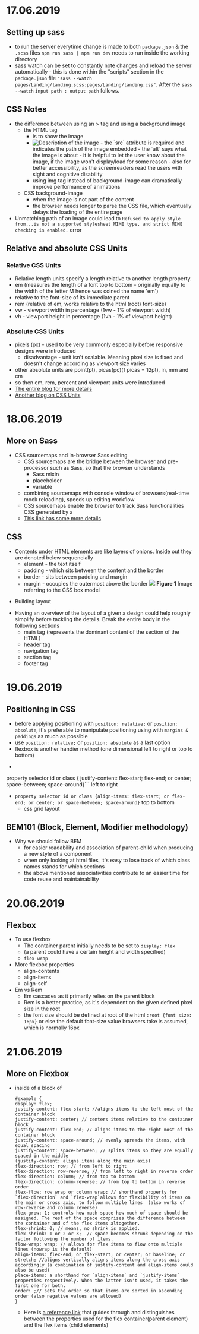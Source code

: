 # 17.06.2019
## Setting up sass
- to run the server everytime change is made to both `package.json` & the `.scss` files `npm run sass | npm run dev` needs to run inside the working directory
- sass watch can be set to constantly note changes and reload the server automatically - this is done within the "scripts" section in the `package.json` file `"sass --watch pages/Landing/landing.scss:pages/Landing/landing.css"`. After the `sass --watch` `input path : output path` follows.
## CSS Notes
- the difference between using an <img />> tag and using a background image
    - the HTML tag <img>
        - is to show the image
        - <img src="" alt="Description of the image"/> 
            - the `src` attribute is required and indicates the path of the image embedded
            - the `alt` says what the image is about
                - it is helpful to let the user know about the image, if the image won't display/load for some reason
                - also for better accessibility, as the screenreaders read the users with sight and cognitive disability 
        - using img tag instead of background-image can dramatically improve performance of animations
    - CSS background-image
        - when the image is not part of the content
        - the browser needs longer to parse the CSS file, which eventually delays the loading of the entire page
- Unmatching path of an image could lead to `Refused to apply style from...is not a supported stylesheet MIME type, and strict MIME checking is enabled.` error
## Relative and absolute CSS Units
### Relative CSS Units
- Relative length units specify a length relative to another length property.
- em (measures the length of a font top to bottom - originally equally to the width of the letter M hence was coined the name 'em')
- relative to the font-size of its immediate parent
- rem (relative of em, works relative to the html (root) font-size)
- vw - viewport width in percentage (1vw - 1% of viewport width)
- vh - viewport height in percentage (1vh - 1% of viewport height)
### Absolute CSS Units
- pixels (px) - used to be very commonly especially before responsive designs were introduced
    - disadvantage -  unit isn't scalable. Meaning pixel size is fixed and doesn't change according as viewport size varies
- other absolute units are point(pt), picas(pc)(1 picas = 12pt), in, mm and cm
- so then em, rem, percent and viewport units were introduced
- [The entire blog for more details](https://medium.com/@madhum86/css-font-sizing-pixels-vs-em-vs-rem-vs-percent-vs-viewport-units-b1485716afe7)
- [Another blog on CSS Units](https://www.tutorialrepublic.com/css-tutorial/css-units.php#targetText=The%20units%20in%20which%20length,there%20is%20no%20default%20unit.)

# 18.06.2019
## More on Sass
- CSS sourcemaps and in-browser Sass editing 
    - CSS sourcemaps are the bridge between the browser and pre-processor such as Sass, so that the browser understands
        - Sass mixin
        - placeholder
        - variable
    - combining sourcemaps with console window of browsers(real-time mock reloading), speeds up editing workflow
    - CSS sourcemaps enable the browser to track Sass functionalities CSS generated by a 
    - [This link has some more details](https://medium.com/@toolmantim/getting-started-with-css-sourcemaps-and-in-browser-sass-editing-b4daab987fb0)
## CSS
- Contents under HTML elements are like layers of onions. Inside out they are denoted below sequencially
    - element - the text itself
    - padding - which sits between the content and the border
    - border - sits between padding and margin
    - margin - occupies the outermost above the border
![](CSS-Box-Model.png)
**Figure 1** Image referring to the CSS box model
* Building layout
- Having an overview of the layout of a given a design could help roughly simplify before tackling the details. Break the entire body in the following sections
    - main tag (represents the dominant content of the <body> section of the HTML)
    - header tag
    - navigation tag
    - section tag
    - footer tag
# 19.06.2019
## Positioning in CSS
- before applying positioning with `position: relative;` or `position: absolute`, it's preferable to manipulate positioning using with `margins & paddings` as much as possible
- use `position: relative;` or `position: absolute` as a last option
- flexbox is another handier method (one dimensional left to right or top to bottom)
- ```css 
property selector id or class {
    justify-content: flex-start; 
    flex-end; or center; space-between; space-around}``` left to right 
- `property selector id or class {align-items: flex-start; or flex-end; or center; or space-between; space-around}` top to bottom
    - css grid layout
## BEM101 (Block, Element, Modifier methodology)
- Why we should follow BEM
    - for easier readability and association of parent-child when producing a new style of a component
    - when only looking at html files, it's easy to lose track of which class names stands for which sections
    - the above mentioned associativities contribute to an easier time for code reuse and maintainability
# 20.06.2019
## Flexbox
- To use flexbox 
    - The container parent initially needs to be set to `display: flex`
    - (a parent could have a certain height and width specified)
    - `flex-wrap`
- More flexbox properties
    - align-contents
    - align-items
    - align-self
- Em vs Rem
    - Em cascades as it primarily relies on the parent block
    - Rem is a better practice, as it's dependent on the given defined pixel size in the root
    - the font size should be defined at root of the html `:root {font size: 16px}` or else the default font-size value browsers take is assumed, which is normally 16px

# 21.06.2019 
## More on Flexbox 
-  inside of a block of 
    ```
    #example {
    display: flex; 
    justify-content: flex-start; //aligns items to the left most of the container block
    justify-content: center; // centers items relative to the container block
    justify-content: flex-end; // aligns items to the right most of the container block
    justify-content: space-around; // evenly spreads the items, with equal spacing 
    justify-content: space-between; // splits items so they are equally spaced in the middle
    (justify-content: aligns items along the main axis)
    flex-direction: row; // from left to right 
    flex-direction: row-reverse; // from left to right in reverse order
    flex-direction: column; // from top to bottom 
    flex-direction: column-reverse; // from top to bottom in reverse order 
    flex-flow: row wrap or column wrap; // shorthand property for `flex-direction` and `flex-wrap`allows for flexibility of items on the main or cross axis, to follow multiple lines  (also works of row-reverse and column reverse)
    flex-grow: 1; controls how much space how much of space should be assigned. The rest of the space comprises the difference between the container and of the flex items altogether.
    flex-shrink: 0; // means, no shrink is applied.
    flex-shrink: 1 or 2 or 3;  // space becomes shrunk depending on the factor following the number of items.
    flow-wrap: wrap; // allows for flex items to flow onto multiple lines (nowrap is the default)
    align-items: flex-end; or flex-start; or center; or baseline; or stretch; //aligns vertically aligns items along the cross axis accordingly (a combination of justify-content and align-items could also be used)
    place-items: a shorthand for `align-items` and `justify-items` properties respectively. When the latter isn't used, it takes the first one for both.
    order: ;// sets the order so that items are sorted in ascending order (also negative values are allowed)
    }
    ```
    - Here is [a reference link](https://css-tricks.com/snippets/css/a-guide-to-flexbox/) that guides through  and distinguishes between the properties used for the flex container(parent element) and the flex items (child elements)
    